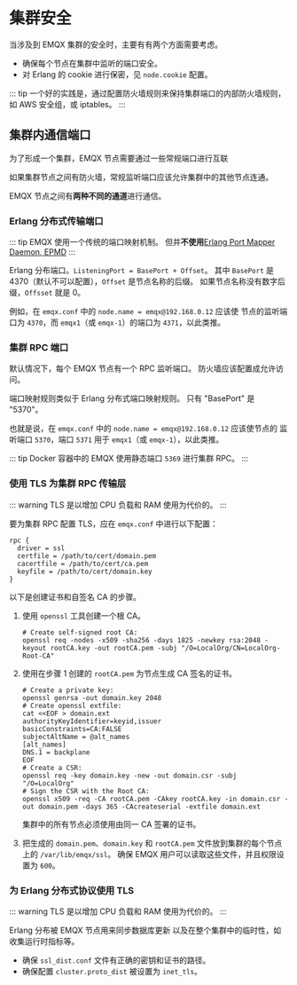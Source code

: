# 集群安全

当涉及到 EMQX 集群的安全时，主要有有两个方面需要考虑。

* 确保每个节点在集群中监听的端口安全。
* 对 Erlang 的 cookie 进行保密，见 `node.cookie` 配置。

::: tip 
一个好的实践是，通过配置防火墙规则来保持集群端口的内部防火墙规则，如 AWS 安全组，或 iptables。
:::

## 集群内通信端口

为了形成一个集群，EMQX 节点需要通过一些常规端口进行互联

如果集群节点之间有防火墙，常规监听端口应该允许集群中的其他节点连通。

EMQX 节点之间有**两种不同的通道**进行通信。

### Erlang 分布式传输端口

::: tip
EMQX 使用一个传统的端口映射机制。
但并**不使用**[Erlang Port Mapper Daemon, EPMD](https://www.erlang.org/doc/man/epmd.html)
:::

Erlang 分布端口。`ListeningPort = BasePort + Offset`。
其中 `BasePort` 是 4370（默认不可以配置），`Offset` 是节点名称的后缀。
如果节点名称没有数字后缀，`Offsset` 就是 0。

例如，在 `emqx.conf` 中的 `node.name = emqx@192.168.0.12` 应该使
节点的监听端口为 `4370`，而 `emqx1`（或 `emqx-1`）的端口为 `4371`，以此类推。

### 集群 RPC 端口

默认情况下，每个 EMQX 节点有一个 RPC 监听端口。
防火墙应该配置成允许访问。

端口映射规则类似于 Erlang 分布式端口映射规则。
只有 "BasePort" 是 "5370"。

也就是说，在 `emqx.conf` 中的 `node.name = emqx@192.168.0.12` 应该使节点的
监听端口 `5370`，端口 `5371` 用于 `emqx1`（或 `emqx-1`），以此类推。

::: tip
Docker 容器中的 EMQX 使用静态端口 `5369` 进行集群 RPC。
:::

### 使用 TLS 为集群 RPC 传输层

::: warning
TLS 是以增加 CPU 负载和 RAM 使用为代价的。
:::

要为集群 RPC 配置 TLS，应在 `emqx.conf` 中进行以下配置：

```
rpc {
  driver = ssl
  certfile = /path/to/cert/domain.pem
  cacertfile = /path/to/cert/ca.pem
  keyfile = /path/to/cert/domain.key
}
```

以下是创建证书和自签名 CA 的步骤。

1. 使用 `openssl` 工具创建一个根 CA。

   ```
   # Create self-signed root CA:
   openssl req -nodes -x509 -sha256 -days 1825 -newkey rsa:2048 -keyout rootCA.key -out rootCA.pem -subj "/O=LocalOrg/CN=LocalOrg-Root-CA"
   ```

2. 使用在步骤 1 创建的 `rootCA.pem` 为节点生成 CA 签名的证书。

   ```
   # Create a private key:
   openssl genrsa -out domain.key 2048
   # Create openssl extfile:
   cat <<EOF > domain.ext
   authorityKeyIdentifier=keyid,issuer
   basicConstraints=CA:FALSE
   subjectAltName = @alt_names
   [alt_names]
   DNS.1 = backplane
   EOF
   # Create a CSR:
   openssl req -key domain.key -new -out domain.csr -subj "/O=LocalOrg"
   # Sign the CSR with the Root CA:
   openssl x509 -req -CA rootCA.pem -CAkey rootCA.key -in domain.csr -out domain.pem -days 365 -CAcreateserial -extfile domain.ext
   ```
   
   集群中的所有节点必须使用由同一 CA 签署的证书。

3. 把生成的 `domain.pem`、`domain.key` 和 `rootCA.pem` 文件放到集群的每个节点上的 `/var/lib/emqx/ssl`。
   确保 EMQX 用户可以读取这些文件，并且权限设置为 `600`。 


### 为 Erlang 分布式协议使用 TLS

::: warning
TLS 是以增加 CPU 负载和 RAM 使用为代价的。
:::

Erlang 分布被 EMQX 节点用来同步数据库更新
以及在整个集群中的临时性，如收集运行时指标等。

* 确保 `ssl_dist.conf` 文件有正确的密钥和证书的路径。
* 确保配置 `cluster.proto_dist` 被设置为 `inet_tls`。

